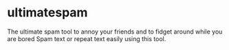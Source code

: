 # ultimatespam
The ultimate spam tool to annoy your friends and to fidget around while you are bored
Spam text or repeat text easily using this tool.
